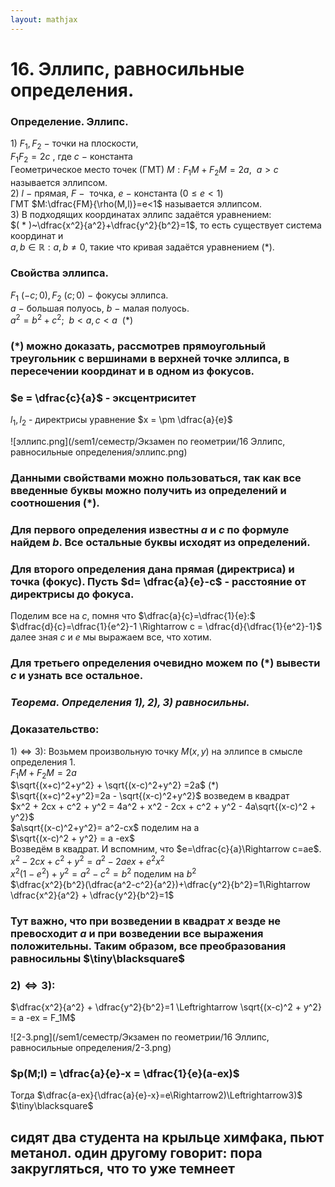 ```yaml
---  
layout: mathjax  
---  
```

  
# 16. Эллипс, равносильные определения.  
  
### Определение. Эллипс.  
$1)~F_1, F_2 ~-~$точки на плоскости,  
$F_1F_2 =2c$ , где $c~-~$константа  
Геометрическое место точек (ГМТ) $M:F_1M+F_2M = 2a,  ~~ a>c$  называется эллипсом.  
$2)~l~-$  прямая, $F~-~$ точка, $е~-$ константа ($0 \le e < 1$)  
ГМТ $M:\dfrac{FM}{\rho(M,l)}=e<1$ называется эллипсом.  
$3)$ В подходящих координатах эллипс задаётся уравнением:  
$( * )~\dfrac{x^2}{a^2}+\dfrac{y^2}{b^2}=1$, то есть существует система координат и  
$a,b\in\mathbb{R}:a,b\ne0$, такие что кривая задаётся уравнением $( * )$.  
  
### Свойства эллипса.  
$F_1~(-c;0),F_2~(c;0)~-~$фокусы эллипса.  
$a~-~$большая полуось, $b~-~$малая полуось.  
$a^2 = b^2 + c^2;  ~~  b<a, c<a  ~~  ( * )$  
  
### $( * )$ можно доказать, рассмотрев прямоугольный треугольник с вершинами в верхней точке эллипса, в пересечении координат и в одном из фокусов.  
  
### $e = \dfrac{c}{a}$ - эксцентриситет  
$l_1, l_2$ - директрисы уравнение $x = \pm \dfrac{a}{e}$  
  
![эллипс.png](/sem1/семестр/Экзамен по геометрии/16 Эллипс, равносильные определения/эллипс.png)  
  
### Данными свойствами можно пользоваться, так как все введенные буквы можно получить из определений и соотношения $( * )$.  
  
### Для первого определения известны $a$ и $c$ по формуле найдем $b$. Все остальные буквы исходят из определений.  
  
### Для второго определения дана прямая (директриса) и точка (фокус). Пусть $d= \dfrac{a}{e}-c$ - расстояние от директрисы до фокуса.  
Поделим все на $c$, помня что $\dfrac{a}{c}=\dfrac{1}{e}:$  
$\dfrac{d}{c}=\dfrac{1}{e^2}-1 \Rightarrow c = \dfrac{d}{\dfrac{1}{e^2}-1}$  
далее зная $c$ и $e$ мы выражаем все, что хотим.  
  
### Для третьего определения очевидно можем по $( * )$ вывести $c$ и узнать все остальное.  
  
### *Теорема. Определения $1),2),3)$ равносильны.*  
  
### Доказательство:  
$1)\Leftrightarrow3):$  Возьмем произвольную точку $M$$(x,y)$ на эллипсе в смысле определения $1$.  
$F_1M+F_2M=2a$  
$\sqrt{(x+c)^2+y^2} + \sqrt{(x-c)^2+y^2} =2a$ $( * )$  
$\sqrt{(x+c)^2+y^2}=2a  - \sqrt{(x-c)^2+y^2}$  возведем в квадрат  
$x^2 + 2cx + c^2 + y^2 = 4a^2 + x^2 - 2cx + c^2 + y^2 - 4a\sqrt{(x-c)^2 + y^2}$  
$a\sqrt{(x-c)^2+y^2}= a^2-cx$ поделим на а  
$\sqrt{(x-c)^2 + y^2} = a -ex$  
Возведём в квадрат. И вспомним, что $e=\dfrac{c}{a}\Rightarrow c=ae$.  
$x^2-2cx+c^2+y^2=a^2-2aex + e^2x^2$  
$x^2(1-e^2) + y^2 = a^2 - c^2=b^2$ поделим на $b^2$  
$\dfrac{x^2}{b^2}(\dfrac{a^2-c^2}{a^2})+\dfrac{y^2}{b^2}=1\Rightarrow \dfrac{x^2}{a^2} + \dfrac{y^2}{b^2}=1$  
  
### Тут важно, что при возведении в квадрат $x$ везде не превосходит $a$ и при возведении все выражения положительны. Таким образом, все преобразования равносильны  $\tiny\blacksquare$  
  
### $2)\Leftrightarrow3):$  
$\dfrac{x^2}{a^2} + \dfrac{y^2}{b^2}=1 \Leftrightarrow  \sqrt{(x-c)^2 + y^2} = a -ex = F_1M$  
  
![2-3.png](/sem1/семестр/Экзамен по геометрии/16 Эллипс, равносильные определения/2-3.png)  
  
### $p(M;l) = \dfrac{a}{e}-x = \dfrac{1}{e}(a-ex)$  
Тогда $\dfrac{a-ex}{\dfrac{a}{e}-x}=e\Rightarrow2)\Leftrightarrow3)$  $\tiny\blacksquare$  
  
## сидят два студента на крыльце химфака, пьют метанол. один другому говорит: пора закругляться, что то уже темнеет  
